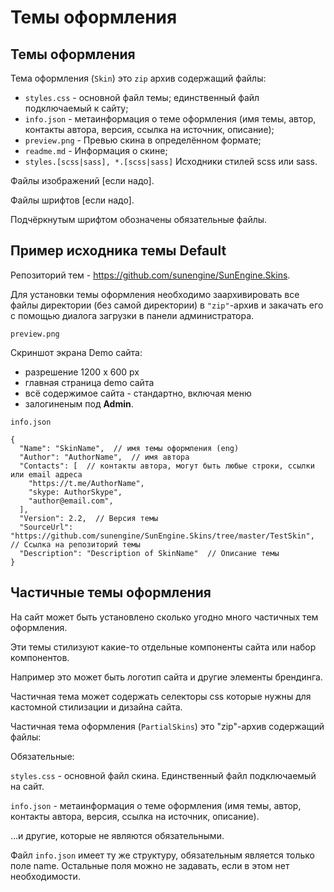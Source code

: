 # Темы оформления

## Темы оформления

Тема оформления (`Skin`) это `zip` архив содержащий файлы:
- `styles.css` - основной файл темы; единственный файл подключаемый к сайту;
- `info.json` - метаинформация о теме оформления (имя темы, автор, контакты автора, версия, ссылка на источник, описание);
- `preview.png` - Превью скина в определённом формате;
- `readme.md` - Информация о скине;
- `styles.[scss|sass], *.[scss|sass]` Исходники стилей scss или sass.

Файлы изображений [если надо].

Файлы шрифтов [если надо].

Подчёркнутым шрифтом обозначены обязательные файлы.

## Пример исходника темы Default

Репозиторий тем - https://github.com/sunengine/SunEngine.Skins.

Для установки темы оформления необходимо заархивировать все файлы директории (без самой директории) в `"zip"`-архив и закачать его с помощью диалога загрузки в панели администратора.

`preview.png`

Скриншот экрана Demo сайта:

- разрешение 1200 x 600 px 
- главная страница demo сайта
- всё содержимое сайта - стандартно, включая меню
- залогиненым под **Admin**.

`info.json`

```
{
  "Name": "SkinName",  // имя темы оформления (eng)
  "Author": "AuthorName",  // имя автора
  "Contacts": [  // контакты автора, могут быть любые строки, ссылки или email адреса
    "https://t.me/AuthorName",  
    "skype: AuthorSkype",
    "author@email.com",
  ],
  "Version": 2.2,  // Версия темы
  "SourceUrl": "https://github.com/sunengine/SunEngine.Skins/tree/master/TestSkin",   // Ссылка на репозиторий темы
  "Description": "Description of SkinName"  // Описание темы
}
```


## Частичные темы оформления

На сайт может быть установлено сколько угодно много частичных тем оформления.

Эти темы стилизуют какие-то отдельные компоненты сайта или набор компонентов.

Например это может быть логотип сайта и другие элементы брендинга.

Частичная тема может содержать селекторы css которые нужны для кастомной стилизации и дизайна сайта.


Частичная тема оформления (`PartialSkins`) это "zip"-архив содержащий файлы:

Обязательные:

`styles.css` - основной файл скина. Единственный файл подключаемый на сайт.

`info.json` - метаинформация о теме оформления (имя темы, автор, контакты автора, версия, ссылка на источник, описание).

...и другие, которые не являются обязательными.

Файл `info.json` имеет ту же структуру, обязательным является только поле name. Остальные поля можно не задавать, если в этом нет необходимости.
